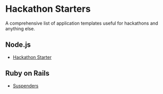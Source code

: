 # Hackathon Starters

A comprehensive list of application templates useful for hackathons and anything else.

## Node.js

* <a href='https://github.com/sahat/hackathon-starter' target='_blank'>Hackathon Starter</a>

## Ruby on Rails

* <a href='https://github.com/thoughtbot/suspenders' target='_blank'>Suspenders</a>

